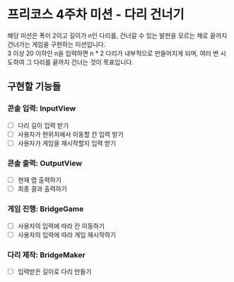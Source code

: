 # 프리코스 4주차 미션 - 다리 건너기  

해당 미션은 폭이 2이고 길이가 n인 다리를, 건너갈 수 있는 발판을 모르는 채로 끝까지 건너가는 게임을 구현하는 미션입니다.  
3 이상 20 이하인 n을 입력하면 n * 2 다리가 내부적으로 만들어지게 되며, 여러 번 시도하여 그 다리를 끝까지 건너는 것이 목표입니다.  
  
## 구현할 기능들  
### 콘솔 입력: InputView  
- [ ] 다리 길이 입력 받기  
- [ ] 사용자가 현위치에서 이동할 칸 입력 받기  
- [ ] 사용자가 게임을 재시작할지 입력 받기  
  
### 콘솔 출력: OutputView  
- [ ] 현재 맵 출력하기  
- [ ] 최종 결과 출력하기  
  
### 게임 진행: BridgeGame  
- [ ] 사용자의 입력에 따라 칸 이동하기  
- [ ] 사용자의 입력에 따라 게임 재시작하기  
  
### 다리 제작: BridgeMaker  
- [ ] 입력받은 길이로 다리 만들기